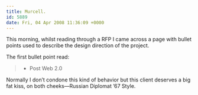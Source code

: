 ```yaml
---
title: Murcell.
id: 5889
date: Fri, 04 Apr 2008 11:36:09 +0000
---
```


This morning, whilst reading through a <span class="caps">RFP</span> I came across a page with bullet points used to describe the design direction of the project.  

The first bullet point read:



> - Post Web 2.0



Normally I don’t condone this kind of behavior but this client deserves a big fat kiss, on both cheeks—Russian Diplomat ’67 Style.





